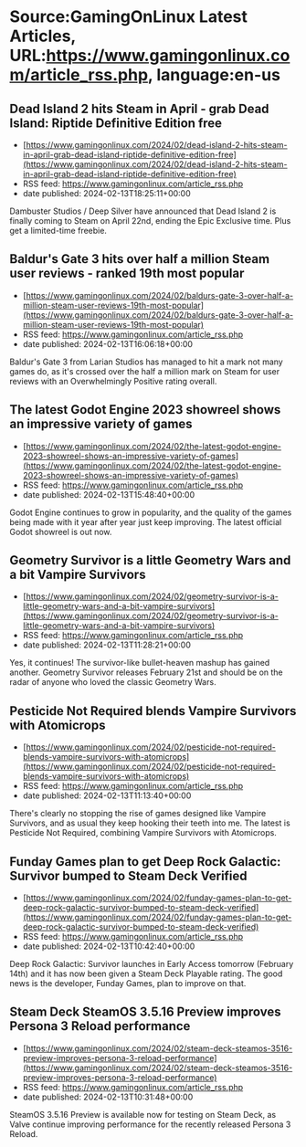 # Source:GamingOnLinux Latest Articles, URL:https://www.gamingonlinux.com/article_rss.php, language:en-us

## Dead Island 2 hits Steam in April - grab Dead Island: Riptide Definitive Edition free
 - [https://www.gamingonlinux.com/2024/02/dead-island-2-hits-steam-in-april-grab-dead-island-riptide-definitive-edition-free](https://www.gamingonlinux.com/2024/02/dead-island-2-hits-steam-in-april-grab-dead-island-riptide-definitive-edition-free)
 - RSS feed: https://www.gamingonlinux.com/article_rss.php
 - date published: 2024-02-13T18:25:11+00:00

Dambuster Studios / Deep Silver have announced that Dead Island 2 is finally coming to Steam on April 22nd, ending the Epic Exclusive time. Plus get a limited-time freebie.

## Baldur's Gate 3 hits over half a million Steam user reviews - ranked 19th most popular
 - [https://www.gamingonlinux.com/2024/02/baldurs-gate-3-over-half-a-million-steam-user-reviews-19th-most-popular](https://www.gamingonlinux.com/2024/02/baldurs-gate-3-over-half-a-million-steam-user-reviews-19th-most-popular)
 - RSS feed: https://www.gamingonlinux.com/article_rss.php
 - date published: 2024-02-13T16:06:18+00:00

Baldur's Gate 3 from Larian Studios has managed to hit a mark not many games do, as it's crossed over the half a million mark on Steam for user reviews with an Overwhelmingly Positive rating overall.

## The latest Godot Engine 2023 showreel shows an impressive variety of games
 - [https://www.gamingonlinux.com/2024/02/the-latest-godot-engine-2023-showreel-shows-an-impressive-variety-of-games](https://www.gamingonlinux.com/2024/02/the-latest-godot-engine-2023-showreel-shows-an-impressive-variety-of-games)
 - RSS feed: https://www.gamingonlinux.com/article_rss.php
 - date published: 2024-02-13T15:48:40+00:00

Godot Engine continues to grow in popularity, and the quality of the games being made with it year after year just keep improving. The latest official Godot showreel is out now.

## Geometry Survivor is a little Geometry Wars and a bit Vampire Survivors
 - [https://www.gamingonlinux.com/2024/02/geometry-survivor-is-a-little-geometry-wars-and-a-bit-vampire-survivors](https://www.gamingonlinux.com/2024/02/geometry-survivor-is-a-little-geometry-wars-and-a-bit-vampire-survivors)
 - RSS feed: https://www.gamingonlinux.com/article_rss.php
 - date published: 2024-02-13T11:28:21+00:00

Yes, it continues! The survivor-like bullet-heaven mashup has gained another. Geometry Survivor releases February 21st and should be on the radar of anyone who loved the classic Geometry Wars.

## Pesticide Not Required blends Vampire Survivors with Atomicrops
 - [https://www.gamingonlinux.com/2024/02/pesticide-not-required-blends-vampire-survivors-with-atomicrops](https://www.gamingonlinux.com/2024/02/pesticide-not-required-blends-vampire-survivors-with-atomicrops)
 - RSS feed: https://www.gamingonlinux.com/article_rss.php
 - date published: 2024-02-13T11:13:40+00:00

There's clearly no stopping the rise of games designed like Vampire Survivors, and as usual they keep hooking their teeth into me. The latest is Pesticide Not Required, combining  Vampire Survivors with Atomicrops.

## Funday Games plan to get Deep Rock Galactic: Survivor bumped to Steam Deck Verified
 - [https://www.gamingonlinux.com/2024/02/funday-games-plan-to-get-deep-rock-galactic-survivor-bumped-to-steam-deck-verified](https://www.gamingonlinux.com/2024/02/funday-games-plan-to-get-deep-rock-galactic-survivor-bumped-to-steam-deck-verified)
 - RSS feed: https://www.gamingonlinux.com/article_rss.php
 - date published: 2024-02-13T10:42:40+00:00

Deep Rock Galactic: Survivor launches in Early Access tomorrow (February 14th) and it has now been given a Steam Deck Playable rating. The good news is the developer, Funday Games, plan to improve on that.

## Steam Deck SteamOS 3.5.16 Preview improves Persona 3 Reload performance
 - [https://www.gamingonlinux.com/2024/02/steam-deck-steamos-3516-preview-improves-persona-3-reload-performance](https://www.gamingonlinux.com/2024/02/steam-deck-steamos-3516-preview-improves-persona-3-reload-performance)
 - RSS feed: https://www.gamingonlinux.com/article_rss.php
 - date published: 2024-02-13T10:31:48+00:00

SteamOS 3.5.16 Preview is available now for testing on Steam Deck, as Valve continue improving performance for the recently released Persona 3 Reload.

